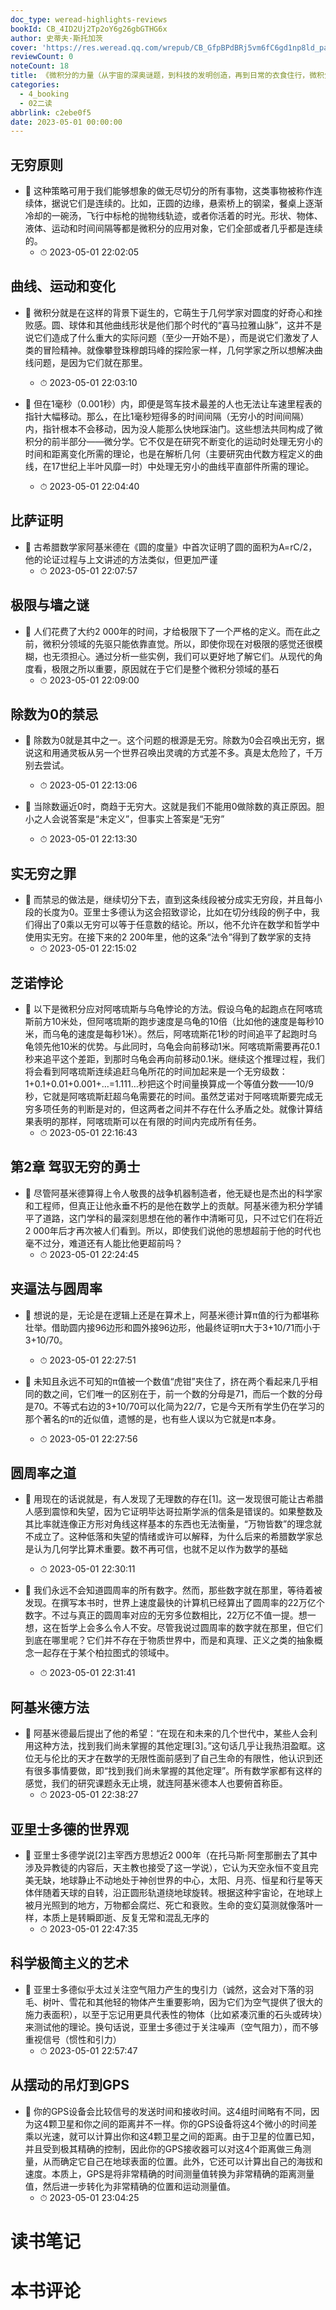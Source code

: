 ```yaml
---
doc_type: weread-highlights-reviews
bookId: CB_4ID2Uj2Tp2oY6g26gbGTHG6x
author: 史蒂夫·斯托加茨
cover: 'https://res.weread.qq.com/wrepub/CB_GfpBPdBRj5vm6fC6gd1np8ld_parsecover'
reviewCount: 0
noteCount: 18
title: 《微积分的力量（从宇宙的深奥谜题，到科技的发明创造，再到日常的衣食住行，微积分的力量无处不在。教师、学生、你和我，都会因为这本书而受益匪浅。）》
categories:
  - 4_booking
  - 02二读
abbrlink: c2ebe0f5
date: 2023-05-01 00:00:00
---
```



## 无穷原则


- 📌 这种策略可用于我们能够想象的做无尽切分的所有事物，这类事物被称作连续体，据说它们是连续的。比如，正圆的边缘，悬索桥上的钢梁，餐桌上逐渐冷却的一碗汤，飞行中标枪的抛物线轨迹，或者你活着的时光。形状、物体、液体、运动和时间间隔等都是微积分的应用对象，它们全部或者几乎都是连续的。 
    - ⏱ 2023-05-01 22:02:05 
## 曲线、运动和变化


- 📌 微积分就是在这样的背景下诞生的，它萌生于几何学家对圆度的好奇心和挫败感。圆、球体和其他曲线形状是他们那个时代的“喜马拉雅山脉”，这并不是说它们造成了什么重大的实际问题（至少一开始不是），而是说它们激发了人类的冒险精神。就像攀登珠穆朗玛峰的探险家一样，几何学家之所以想解决曲线问题，是因为它们就在那里。 
    - ⏱ 2023-05-01 22:03:10 

- 📌 但在1毫秒（0.001秒）内，即便是驾车技术最差的人也无法让车速里程表的指针大幅移动。那么，在比1毫秒短得多的时间间隔（无穷小的时间间隔）内，指针根本不会移动，因为没人能那么快地踩油门。这些想法共同构成了微积分的前半部分——微分学。它不仅是在研究不断变化的运动时处理无穷小的时间和距离变化所需的理论，也是在解析几何（主要研究由代数方程定义的曲线，在17世纪上半叶风靡一时）中处理无穷小的曲线平直部件所需的理论。 
    - ⏱ 2023-05-01 22:04:40 
## 比萨证明


- 📌 古希腊数学家阿基米德在《圆的度量》中首次证明了圆的面积为A=rC/2，他的论证过程与上文讲述的方法类似，但更加严谨 
    - ⏱ 2023-05-01 22:07:57 
## 极限与墙之谜


- 📌 人们花费了大约2 000年的时间，才给极限下了一个严格的定义。而在此之前，微积分领域的先驱只能依靠直觉。所以，即使你现在对极限的感觉还很模糊，也无须担心。通过分析一些实例，我们可以更好地了解它们。从现代的角度看，极限之所以重要，原因就在于它们是整个微积分领域的基石 
    - ⏱ 2023-05-01 22:09:00 
## 除数为0的禁忌


- 📌 除数为0就是其中之一。这个问题的根源是无穷。除数为0会召唤出无穷，据说这和用通灵板从另一个世界召唤出灵魂的方式差不多。真是太危险了，千万别去尝试。 
    - ⏱ 2023-05-01 22:13:06 

- 📌 当除数逼近0时，商趋于无穷大。这就是我们不能用0做除数的真正原因。胆小之人会说答案是“未定义”，但事实上答案是“无穷” 
    - ⏱ 2023-05-01 22:13:30 
## 实无穷之罪


- 📌 而禁忌的做法是，继续切分下去，直到这条线段被分成实无穷段，并且每小段的长度为0。亚里士多德认为这会招致谬论，比如在切分线段的例子中，我们得出了0乘以无穷可以等于任意数的结论。所以，他不允许在数学和哲学中使用实无穷。在接下来的2 200年里，他的这条“法令”得到了数学家的支持 
    - ⏱ 2023-05-01 22:15:02 
## 芝诺悖论


- 📌 以下是微积分应对阿喀琉斯与乌龟悖论的方法。假设乌龟的起跑点在阿喀琉斯前方10米处，但阿喀琉斯的跑步速度是乌龟的10倍（比如他的速度是每秒10米，而乌龟的速度是每秒1米）。然后，阿喀琉斯花1秒的时间追平了起跑时乌龟领先他10米的优势。与此同时，乌龟会向前移动1米。阿喀琉斯需要再花0.1秒来追平这个差距，到那时乌龟会再向前移动0.1米。继续这个推理过程，我们将会看到阿喀琉斯连续追赶乌龟所花的时间加起来是一个无穷级数：1+0.1+0.01+0.001+…=1.111…秒把这个时间量换算成一个等值分数——10/9秒，它就是阿喀琉斯赶超乌龟需要花的时间。虽然芝诺对于阿喀琉斯要完成无穷多项任务的判断是对的，但这两者之间并不存在什么矛盾之处。就像计算结果表明的那样，阿喀琉斯可以在有限的时间内完成所有任务。 
    - ⏱ 2023-05-01 22:16:43 
## 第2章 驾驭无穷的勇士


- 📌 尽管阿基米德算得上令人敬畏的战争机器制造者，他无疑也是杰出的科学家和工程师，但真正让他永垂不朽的是他在数学上的贡献。阿基米德为积分学铺平了道路，这门学科的最深刻思想在他的著作中清晰可见，只不过它们在将近2 000年后才再次被人们看到。所以，即使我们说他的思想超前于他的时代也毫不过分，难道还有人能比他更超前吗？ 
    - ⏱ 2023-05-01 22:24:45 
## 夹逼法与圆周率


- 📌 想说的是，无论是在逻辑上还是在算术上，阿基米德计算π值的行为都堪称壮举。借助圆内接96边形和圆外接96边形，他最终证明π大于3+10/71而小于3+10/70。 
    - ⏱ 2023-05-01 22:27:51 

- 📌 未知且永远不可知的π值被一个数值“虎钳”夹住了，挤在两个看起来几乎相同的数之间，它们唯一的区别在于，前一个数的分母是71，而后一个数的分母是70。不等式右边的3+10/70可以化简为22/7，它是今天所有学生仍在学习的那个著名的π的近似值，遗憾的是，也有些人误以为它就是π本身。 
    - ⏱ 2023-05-01 22:27:56 
## 圆周率之道


- 📌 用现在的话说就是，有人发现了无理数的存在[1]。这一发现很可能让古希腊人感到震惊和失望，因为它证明毕达哥拉斯学派的信条是错误的。如果整数及其比率就连像正方形对角线这样基本的东西也无法衡量，“万物皆数”的理念就不成立了。这种低落和失望的情绪或许可以解释，为什么后来的希腊数学家总是认为几何学比算术重要。数不再可信，也就不足以作为数学的基础 
    - ⏱ 2023-05-01 22:30:11 

- 📌 我们永远不会知道圆周率的所有数字。然而，那些数字就在那里，等待着被发现。在撰写本书时，世界上速度最快的计算机已经算出了圆周率的22万亿个数字。不过与真正的圆周率对应的无穷多位数相比，22万亿不值一提。想一想，这在哲学上会多么令人不安。尽管我说过圆周率的数字就在那里，但它们到底在哪里呢？它们并不存在于物质世界中，而是和真理、正义之类的抽象概念一起存在于某个柏拉图式的领域中。 
    - ⏱ 2023-05-01 22:31:41 
## 阿基米德方法


- 📌 阿基米德最后提出了他的希望：“在现在和未来的几个世代中，某些人会利用这种方法，找到我们尚未掌握的其他定理[3]。”这句话几乎让我热泪盈眶。这位无与伦比的天才在数学的无限性面前感到了自己生命的有限性，他认识到还有很多事情要做，即“找到我们尚未掌握的其他定理”。所有数学家都有这样的感觉，我们的研究课题永无止境，就连阿基米德本人也要俯首称臣。 
    - ⏱ 2023-05-01 22:38:27 
## 亚里士多德的世界观


- 📌 亚里士多德学说[2]主宰西方思想近2 000年（在托马斯·阿奎那删去了其中涉及异教徒的内容后，天主教也接受了这一学说），它认为天空永恒不变且完美无缺，地球静止不动地处于神创世界的中心，太阳、月亮、恒星和行星等天体伴随着天球的自转，沿正圆形轨道绕地球旋转。根据这种宇宙论，在地球上被月光照到的地方，万物都会腐烂、死亡和衰败。生命的变幻莫测就像落叶一样，本质上是转瞬即逝、反复无常和混乱无序的 
    - ⏱ 2023-05-01 22:47:35 
## 科学极简主义的艺术


- 📌 亚里士多德似乎太过关注空气阻力产生的曳引力（诚然，这会对下落的羽毛、树叶、雪花和其他轻的物体产生重要影响，因为它们为空气提供了很大的施力表面积），以至于忘记用更具代表性的物体（比如紧凑沉重的石头或砖块）来测试他的理论。换句话说，亚里士多德过于关注噪声（空气阻力），而不够重视信号（惯性和引力） 
    - ⏱ 2023-05-01 22:57:47 
## 从摆动的吊灯到GPS


- 📌 你的GPS设备会比较信号的发送时间和接收时间。这4组时间略有不同，因为这4颗卫星和你之间的距离并不一样。你的GPS设备将这4个微小的时间差乘以光速，就可以计算出你和这4颗卫星之间的距离。由于卫星的位置已知，并且受到极其精确的控制，因此你的GPS接收器可以对这4个距离做三角测量，从而确定它自己在地球表面的位置。此外，它还可以计算出自己的海拔和速度。本质上，GPS是将非常精确的时间测量值转换为非常精确的距离测量值，然后进一步转化为非常精确的位置和运动测量值。 
    - ⏱ 2023-05-01 23:04:25 

# 读书笔记


# 本书评论

